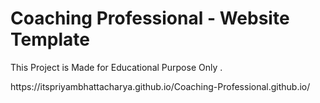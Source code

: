 <h1>Coaching Professional - Website Template</h1>
<p>This Project is Made for Educational Purpose Only .</p>

<p>https://itspriyambhattacharya.github.io/Coaching-Professional.github.io/</p>